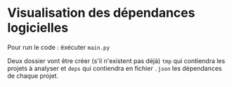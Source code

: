 # Visualisation des dépendances logicielles

Pour run le code : éxécuter `main.py`

Deux dossier vont être créer (s'il n'existent pas déjà) `tmp` qui contiendra les projets à analyser et `deps` qui contiendra en fichier `.json` les dépendances de chaque projet.